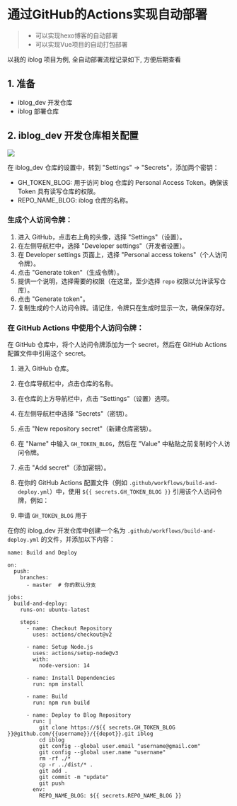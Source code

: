 # 通过GitHub的Actions实现自动部署

> - 可以实现hexo博客的自动部署
> - 可以实现Vue项目的自动打包部署

以我的 iblog 项目为例, 全自动部署流程记录如下, 方便后期查看

## 1. 准备

- iblog_dev 开发仓库
- iblog 部署仓库


## 2. iblog_dev 开发仓库相关配置

![](https://gitcdn.xiaodongxier.com/obsidian/202312101614449.webp)

在 iblog_dev 仓库的设置中，转到 "Settings" -> "Secrets"，添加两个密钥：

- GH_TOKEN_BLOG: 用于访问 blog 仓库的 Personal Access Token。确保该 Token 具有读写仓库的权限。
- REPO_NAME_BLOG: iblog 仓库的名称。



### 生成个人访问令牌：

1. 进入 GitHub，点击右上角的头像，选择 "Settings"（设置）。
2. 在左侧导航栏中，选择 "Developer settings"（开发者设置）。
3. 在 Developer settings 页面上，选择 "Personal access tokens"（个人访问令牌）。
4. 点击 "Generate token"（生成令牌）。
5. 提供一个说明，选择需要的权限（在这里，至少选择 `repo` 权限以允许读写仓库）。
6. 点击 "Generate token"。
7. 复制生成的个人访问令牌。请记住，令牌只在生成时显示一次，确保保存好。

### 在 GitHub Actions 中使用个人访问令牌：

在 GitHub 仓库中，将个人访问令牌添加为一个 secret，然后在 GitHub Actions 配置文件中引用这个 secret。

1. 进入 GitHub 仓库。
2. 在仓库导航栏中，点击仓库的名称。
3. 在仓库的上方导航栏中，点击 "Settings"（设置）选项。
4. 在左侧导航栏中选择 "Secrets"（密钥）。
5. 点击 "New repository secret"（新建仓库密钥）。
6. 在 "Name" 中输入 `GH_TOKEN_BLOG`，然后在 "Value" 中粘贴之前复制的个人访问令牌。
7. 点击 "Add secret"（添加密钥）。
8. 在你的 GitHub Actions 配置文件（例如 `.github/workflows/build-and-deploy.yml`）中，使用 `${{ secrets.GH_TOKEN_BLOG }}` 引用该个人访问令牌，例如：




















1. 申请 `GH_TOKEN_BLOG` 用于

在你的 iblog_dev 开发仓库中创建一个名为 `.github/workflows/build-and-deploy.yml` 的文件，并添加以下内容：

```shell
name: Build and Deploy

on:
  push:
    branches:
      - master  # 你的默认分支

jobs:
  build-and-deploy:
    runs-on: ubuntu-latest

    steps:
      - name: Checkout Repository
        uses: actions/checkout@v2

      - name: Setup Node.js
        uses: actions/setup-node@v3
        with:
          node-version: 14

      - name: Install Dependencies
        run: npm install

      - name: Build
        run: npm run build

      - name: Deploy to Blog Repository
        run: |
          git clone https://${{ secrets.GH_TOKEN_BLOG }}@github.com/{{username}}/{{depot}}.git iblog
          cd iblog
          git config --global user.email "username@gmail.com"
          git config --global user.name "username"
          rm -rf ./*
          cp -r ../dist/* .
          git add .
          git commit -m "update"
          git push
        env:
          REPO_NAME_BLOG: ${{ secrets.REPO_NAME_BLOG }}
```